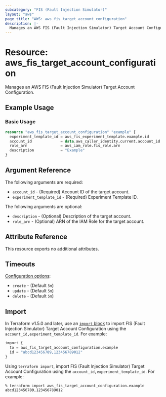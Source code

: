 ```yaml
---
subcategory: "FIS (Fault Injection Simulator)"
layout: "aws"
page_title: "AWS: aws_fis_target_account_configuration"
description: |-
  Manages an AWS FIS (Fault Injection Simulator) Target Account Configuration.
---
```


# Resource: aws_fis_target_account_configuration

Manages an AWS FIS (Fault Injection Simulator) Target Account Configuration.

## Example Usage

### Basic Usage

```terraform
resource "aws_fis_target_account_configuration" "example" {
  experiment_template_id = aws_fis_experiment_template.example.id
  account_id             = data.aws_caller_identity.current.account_id
  role_arn               = aws_iam_role.fis_role.arn
  description            = "Example"
}
```

## Argument Reference

The following arguments are required:

* `account_id` - (Required) Account ID of the target account.
* `experiment_template_id` - (Required) Experiment Template ID.

The following arguments are optional:

* `description` - (Optional) Description of the target account.
* `role_arn` - (Optional) ARN of the IAM Role for the target account.

## Attribute Reference

This resource exports no additional attributes.

## Timeouts

[Configuration options](https://developer.hashicorp.com/terraform/language/resources/syntax#operation-timeouts):

* `create` - (Default `5m`)
* `update` - (Default `5m`)
* `delete` - (Default `5m`)

## Import

In Terraform v1.5.0 and later, use an [`import` block](https://developer.hashicorp.com/terraform/language/import) to import FIS (Fault Injection Simulator) Target Account Configuration using the `account_id,experiment_template_id`. For example:

```terraform
import {
  to = aws_fis_target_account_configuration.example
  id = "abcd123456789,123456789012"
}
```

Using `terraform import`, import FIS (Fault Injection Simulator) Target Account Configuration using the `account_id,experiment_template_id`. For example:

```console
% terraform import aws_fis_target_account_configuration.example abcd123456789,123456789012
```
